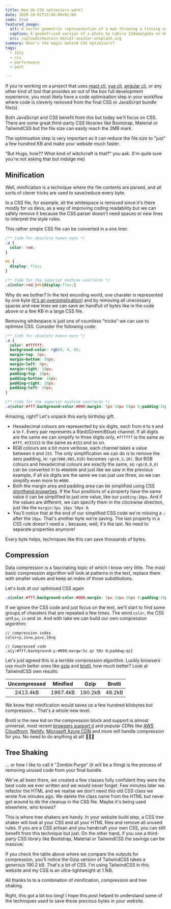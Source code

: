 ```yaml
---
title: How do CSS optimisers work?
date: 2020-10-02T13:00:00+01:00
code: true
featured_image:
  alt: A vector geometric representation of a man throwing a fishing net
  caption: A geometrized version of a photo by Lahiru Iddamalgoda on Unsplash
  src: /uploads/moutain-daniel-sessler-unsplash.svg
summary: What's the magic behind CSS optimisers?
tags:
  - 11ty
  - css
  - performance
  - post

---
```

If you're working on a project that uses [react cli](https://create-react-app.dev/), [vue cli](https://cli.vuejs.org/), [angular cli](https://cli.angular.io/), or any other kind of tool that provides an out of the box full development experience, you most likely have a code optimisation step in your workflow where code is cleverly removed from the final CSS or JavaScript bundle file(s).

Both JavaScript and CSS benefit from this but today we'll focus on CSS. There are some great third-party CSS libraries like Bootstrap, Material or TailwindCSS but the file size can easily reach the 2MB mark.

The optimisation step is very important as it can reduce the file size to "just" a few hundred KB and make your website much faster.

"But Hugo, how?? What kind of witchcraft is that?" you ask. (I'm quite sure you're not asking that but indulge me)

## Minification

Well, minification is a technique where the file contents are parsed, and all sorts of clever tricks are used to save/reduce every byte.

In a CSS file, for example, all the whitespace is removed since it's there mostly for us devs, as a way of improving coding readability but we can safely remove it because the CSS parser doesn't need spaces or new lines to interpret the style rules.

This rather simple CSS file can be converted in a one liner.

```css
/** Code for obsolete human eyes */
.a {
  color: red;
}

#b {
  display: flex;
}
```

```css
/** Code for the superior machine overlords */
.a{color:red;}#b{display:flex;}
```

Why do we bother? In the text encoding world, one charater is represented by one byte ([it's an oversimplication](https://en.wikipedia.org/wiki/ASCII])) and by removing all unecessary spaces and new lines we can save an handfull of bytes like in the code above or a few KB in a large CSS file.

Removing whitespace is just one of countless "tricks" we can use to optimise CSS. Consider the following code:

```css
/** Code for obsolete human eyes */
.a {
  color: #ffffff;
  background-color: rgb(0, 0, 0);
  margin-top: 5px;
  margin-bottom: 50px;
  margin-left: 0px;
  margin-right: 10px;
  padding-top: 10px;
  padding-bottom: 10px;
  padding-right: 10px;
  padding-left: 10px;
}
```

```css
/** Code for the superior machine overlords */
.a{color:#fff;background-color:#000;margin: 5px 10px 50px 0;padding:10px}
```

Amazing, right? Let's unpack this early birthday gift.

- Hexadecimal colours are represented by six digits, each from `0` to `9` and `A` to `F`. Every pair represents a R(ed)G(reen)B(lue) channel. If all digits are the same we can simplify to three digits only, `#ffffff` is the same as `#fff`, `#333333` is the same as `#333` and so on.
- RGB colours are a bit more verbose, each channel takes a value between `0` and `255`. The only simplification we can do is to remove the zero padding, ie: `rgb(000,005,010)` becomes `rgb(0,5,10)`. But RGB colours and hexadecimal colours are exactly the same, so `rgb(0,0,0)` can be converted in to `#000000` and just like we saw in the previous example, if all six digits are the same we can just use three, so we can simplify even more to `#000`.
- Both the margin area and padding area can be simplified using CSS [shorthand properties](https://developer.mozilla.org/en-US/docs/Web/CSS/Shorthand_properties). If the four positions of a property have the same value it can be simplified to just one value, like our `padding:10px`. And if the values are different, we can specify them in the clockwise direction, just like the `margin:5px 10px 50px 0`.
- You'll notice that at the end of our simplified CSS code we're missing a `;` after the `10px`. That's another byte we're saving. The last property in a CSS rule doesn't need a `;` because, well, it's the last. No need to separate properties anymore!

Every byte helps, techniques like this can save thousands of bytes.

## Compression

Data compression is a fascinating topic of which I know very little. The most basic compression algorithm will look at patterns in the text, replace them with smaller values and keep an index of those substitutions.

Let's look at our optimised CSS again

```css
.a{color:#fff;background-color:#000;margin: 5px 10px 50px 0;padding:10px}
```

If we ignore the CSS code and just focus on the text, we'll start to find some groups of charaters that are repeated a few times. The word `color`, the CSS unit `px`, `in` and `10`. And with take we can build our own compression algorithm:

```text
// compression index
color=y,in=w,px=z,10=q
```

```text
// Compressed code
.a{y:#fff;background-y:#000;margw:5z qz 50z 0;paddwg:qz}
```

Let's just agreed this is a terrible compression algorithm. Luckly browsers use much better ones like [gzip](https://www.gnu.org/software/gzip/) and [brotli](https://github.com/google/brotli), how much better? Look at TailwindCSS own results:

| Uncompressed | Minified |  Gzip   | Brotli |
| :----------: | :------: | :-----: | :----: |
|   2413.4kB   | 1967.4kB | 190.2kB | 46.2kB |

We knew that minification would saves us a few hundred kilobytes but compression... That's a whole new level.

Brotli is the new kid on the compression block and support is almost universal, most recent [browsers support it](https://www.caniuse.com/brotli) and popular CDNs like [AWS Cloudfront](https://aws.amazon.com/cloudfront/), [Netlify](https://www.netlify.com/), [Microsoft Azure CDN](https://azure.microsoft.com/en-us/services/cdn/) and more will handle compression for you. No need to do anything at all! 🎉🎉🎉

## Tree Shaking

... or how I like to call it "Zombie Purge" (it will be a thing) is the process of removing unused code from your final bundle.

We've all been there, we created a few classes fully confident they were the best code we ever written and we would never forget. Few minutes later we refactor the HTML and we realise we don't need this old CSS class we wrote five minutes ago.
We delete the class name from the HTML but never got around to do the cleanup in the CSS file. Maybe it's being used elsewhere, who knows?

This is where tree shakers are handy. In your website build step, a CSS tree shaker will look at your CSS and all your HTML files and remove all unused rules. If you are a CSS artisan and you handcraft your own CSS, you can still benefit from this technique but just. On the other hand, if you use a third-party CSS library like Bootstrap, Material or TailwindCSS the savings can be massive.

If you check the table above where we compare the outputs for compression, you'll notice the Gzip version of TailwindCSS takes a generous 190.2 kB. That's a lot of CSS. I'm using TailwindCSS in this website and my CSS is an ultra-lightweight at 1.1kB.

All thanks to to a combination of minification, compression and tree shaking.

Right, this got a bit too long! I hope this post helped to understand some of the techniques used to save those precious bytes in your website.

